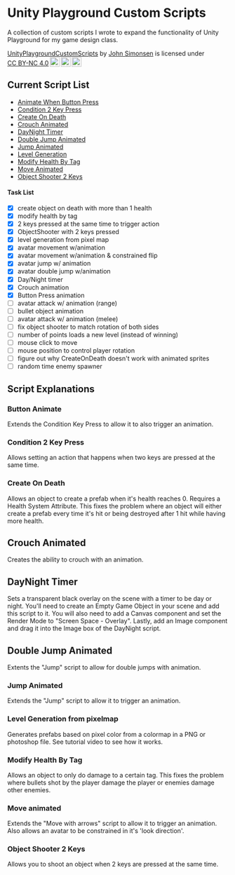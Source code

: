 # Unity Playground Custom Scripts
A collection of custom scripts I wrote to expand the functionality of Unity Playground for my game design class.

<p xmlns:dct="http://purl.org/dc/terms/" xmlns:cc="http://creativecommons.org/ns#"><a rel="cc:attributionURL" property="dct:title" href="https://github.com/mrsimonsen/UnityPlaygroundCustomScripts">UnityPlaygroundCustomScripts</a> by <a rel="cc:attributionURL dct:creator" property="cc:attributionName" href="https://github.com/mrsimonsen">John Simonsen</a> is licensed under <a rel="license" href="https://creativecommons.org/licenses/by-nc/4.0?ref=chooser-v1" target="_blank" rel="license noopener noreferrer" style="display:inline-block;">CC BY-NC 4.0<img style="height:22px!important;margin-left:3px;vertical-align:text-bottom;" src="https://mirrors.creativecommons.org/presskit/icons/cc.svg?ref=chooser-v1"><img style="height:22px!important;margin-left:3px;vertical-align:text-bottom;" src="https://mirrors.creativecommons.org/presskit/icons/by.svg?ref=chooser-v1"><img style="height:22px!important;margin-left:3px;vertical-align:text-bottom;" src="https://mirrors.creativecommons.org/presskit/icons/nc.svg?ref=chooser-v1"></a></p>

## Current Script List
* [Animate When Button Press](#Button-Animate)
* [Condition 2 Key Press](#Condition-2-Key-Press)
* [Create On Death](#Create-On-Death)
* [Crouch Animated](#Crouch-Animated)
* [DayNight Timer](#DayNight-Timer)
* [Double Jump Animated](#Double-Jump-Animated)
* [Jump Animated](#Jump-Animated)
* [Level Generation](#Level-Generation-from-pixelmap)
* [Modify Health By Tag](#Modify-Health-By-Tag)
* [Move Animated](#Move-Animated)
* [Object Shooter 2 Keys](#Object-Shooter-2-Keys)

#### Task List
- [x] create object on death with more than 1 health
- [x] modify health by tag
- [x] 2 keys pressed at the same time to trigger action
- [x] ObjectShooter with 2 keys pressed
- [x] level generation from pixel map
- [x] avatar movement w/animation
- [x] avatar movement w/animation & constrained flip
- [x] avatar jump w/ animation
- [x] avatar double jump w/animation
- [x] Day/Night timer
- [x] Crouch animation
- [x] Button Press animation
- [ ] avatar attack w/ animation (range)
- [ ] bullet object animation
- [ ] avatar attack w/ animation (melee)
- [ ] fix object shooter to match rotation of both sides
- [ ] number of points loads a new level (instead of winning)
- [ ] mouse click to move
- [ ] mouse position to control player rotation
- [ ] figure out why CreateOnDeath doesn't work with animated sprites
- [ ] random time enemy spawner

## Script Explanations

### Button Animate
Extends the Condition Key Press to allow it to also trigger an animation.

### Condition 2 Key Press
Allows setting an action that happens when two keys are pressed at the same time.

### Create On Death
Allows an object to create a prefab when it's health reaches 0. Requires a Health System Attribute. This fixes the problem where an object will either create a prefab every time it's hit or being destroyed after 1 hit while having more health.

## Crouch Animated
Creates the ability to crouch with an animation.

## DayNight Timer
Sets a transparent black overlay on the scene with a timer to be day or night. You'll need to create an Empty Game Object in your scene and add this script to it. You will also need to add a Canvas component and set the Render Mode to "Screen Space - Overlay". Lastly, add an Image component and drag it into the Image box of the DayNight script.

## Double Jump Animated
Extents the "Jump" script to allow for double jumps with animation.

### Jump Animated
Extends the "Jump" script to allow it to trigger an animation.

### Level Generation from pixelmap
Generates prefabs based on pixel color from a colormap in a PNG or photoshop file. See tutorial video to see how it works.

### Modify Health By Tag
Allows an object to only do damage to a certain tag. This fixes the problem where bullets shot by the player damage the player or enemies damage other enemies.

### Move animated
Extends the "Move with arrows" script to allow it to trigger an animation. Also allows an avatar to be constrained in it's 'look direction'.

### Object Shooter 2 Keys
Allows you to shoot an object when 2 keys are pressed at the same time.
